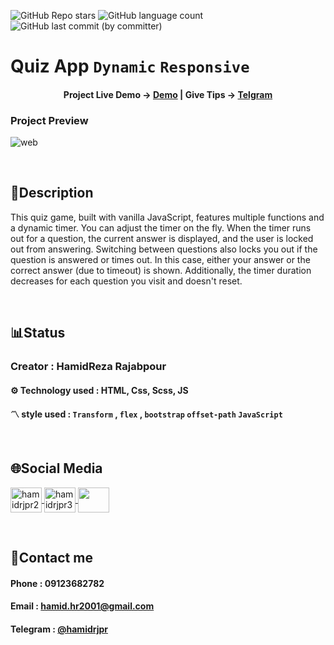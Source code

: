 ![GitHub Repo stars](https://img.shields.io/github/stars/hamidrjpr2/quiz?style=flat&logo=star) ![GitHub language count](https://img.shields.io/github/languages/count/hamidrjpr2/quiz?color=%23c1121f) ![GitHub last commit (by committer)](https://img.shields.io/github/last-commit/hamidrjpr2/quiz)

# Quiz App `Dynamic` `Responsive`

<h4 align="center">
  <span>Project Live Demo -> </span>
  <a href="https://hamidrjpr2.github.io/quiz/" target="_blank">Demo</a>
  |
  <span>Give Tips -> </span>
  <a href="https://telegram.me/hamidrjpr" target="_blank">Telgram</a>
</h4>

### Project Preview
![web](https://github.com/hamidrjpr2/quiz/assets/155876163/3244f861-f2c5-4fcf-8e5d-136208da88f9)

<br>

## 📃Description
  This quiz game, built with vanilla JavaScript, features multiple functions and a dynamic timer. You can adjust the timer on the fly. When the timer runs out for a question, the current answer is displayed, and the user is locked out from answering. Switching between questions also locks you out if the question is answered or times out. In this case, either your answer or the correct answer (due to timeout) is shown. Additionally, the timer duration decreases for each question you visit and doesn't reset.
  
<br>

## 📊Status
### Creator : HamidReza Rajabpour
#### ⚙️ Technology used : HTML, Css, Scss, JS
#### 〽️ style used : `Transform` , `flex` , `bootstrap` `offset-path` `JavaScript`
<br>

## 🌐Social Media
<p align="left"> 
  <a href="https://linkedin.com/in/hamidrjpr2" target="blank">
    <img align="center" src="https://raw.githubusercontent.com/rahuldkjain/github-profile-readme-generator/master/src/images/icons/Social/linked-in-alt.svg" alt="hamidrjpr2" height="40" width="50" />
  </a>
  <a href="https://instagram.com/hamidrjpr3" target="blank">
  <img align="center" src="https://raw.githubusercontent.com/rahuldkjain/github-profile-readme-generator/master/src/images/icons/Social/instagram.svg" alt="hamidrjpr3" height="40" width="50" />
  </a>
  <a href="https://github.com/hamidrjpr2">
    <img align="center" src="https://cdn.jsdelivr.net/gh/devicons/devicon/icons/github/github-original.svg" width="50" height="40">
  </a>
</p>
<br>

## 🔰Contact me
#### Phone : 09123682782
#### Email : hamid.hr2001@gmail.com
#### Telegram : [@hamidrjpr](https://telegram.me/hamidrjpr)
